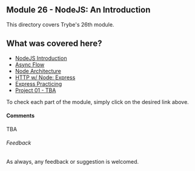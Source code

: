 ## Module 26 - NodeJS: An Introduction

This directory covers Trybe's 26th module.

## What was covered here?

* [NodeJS Introduction](./26.1_INTRODUCTION)
* [Async Flow](./26.2_ASYNC_FLOW)
* [Node Architecture](./26.3_NODE_ARCHITECTURE)
* [HTTP w/ Node: Express](./26.4_NODE_AND_EXPRESS)
* [Express Practicing](./26.5_EXPRESS_PRACTICING)
* [Project 01 - TBA](./Project_01_TBA)

To check each part of the module, simply click on the desired link above.

#### Comments

TBA

###### Feedback

As always, any feedback or suggestion is welcomed.
